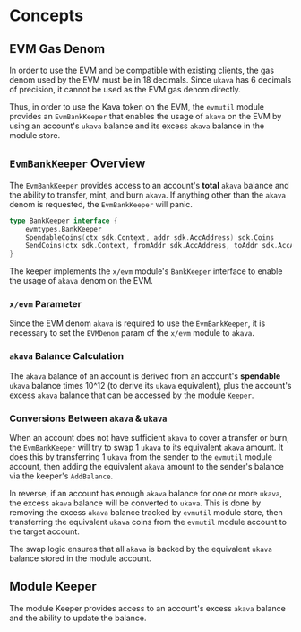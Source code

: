 <!--
order: 1
-->

# Concepts

## EVM Gas Denom

In order to use the EVM and be compatible with existing clients, the gas denom used by the EVM must be in 18 decimals. Since `ukava` has 6 decimals of precision, it cannot be used as the EVM gas denom directly.

Thus, in order to use the Kava token on the EVM, the `evmutil` module provides an `EvmBankKeeper` that enables the usage of `akava` on the EVM by using an account's `ukava` balance and its excess `akava` balance in the module store.

## `EvmBankKeeper` Overview

The `EvmBankKeeper` provides access to an account's **total** `akava` balance and the ability to transfer, mint, and burn `akava`. If anything other than the `akava` denom is requested, the `EvmBankKeeper` will panic.

```go
type BankKeeper interface {
	evmtypes.BankKeeper
	SpendableCoins(ctx sdk.Context, addr sdk.AccAddress) sdk.Coins
	SendCoins(ctx sdk.Context, fromAddr sdk.AccAddress, toAddr sdk.AccAddress, amt sdk.Coins) error
}
```

The keeper implements the `x/evm` module's `BankKeeper` interface to enable the usage of `akava` denom on the EVM.

### `x/evm` Parameter

Since the EVM denom `akava` is required to use the `EvmBankKeeper`, it is necessary to set the `EVMDenom` param of the `x/evm` module to `akava`.

### `akava` Balance Calculation

The `akava` balance of an account is derived from an account's **spendable** `ukava` balance times 10^12 (to derive its `ukava` equivalent), plus the account's excess `akava` balance that can be accessed by the module `Keeper`.

### Conversions Between `akava` & `ukava`

When an account does not have sufficient `akava` to cover a transfer or burn, the `EvmBankKeeper` will try to swap 1 `ukava` to its equivalent `akava` amount. It does this by transferring 1 `ukava` from the sender to the `evmutil` module account, then adding the equivalent `akava` amount to the sender's balance via the keeper's `AddBalance`.

In reverse, if an account has enough `akava` balance for one or more `ukava`, the excess `akava` balance will be converted to `ukava`. This is done by removing the excess `akava` balance tracked by `evmutil` module store, then transferring the equivalent `ukava` coins from the `evmutil` module account to the target account.

The swap logic ensures that all `akava` is backed by the equivalent `ukava` balance stored in the module account.

## Module Keeper

The module Keeper provides access to an account's excess `akava` balance and the ability to update the balance.
